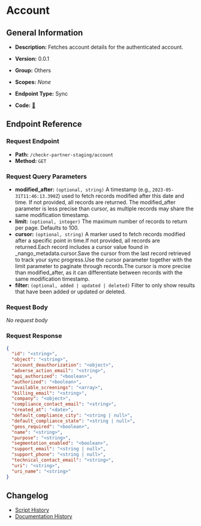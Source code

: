 # Account

## General Information

- **Description:** Fetches account details for the authenticated account.

- **Version:** 0.0.1
- **Group:** Others
- **Scopes:** _None_
- **Endpoint Type:** Sync
- **Code:** [🔗](https://github.com/NangoHQ/integration-templates/tree/main/integrations/checkr-partner-staging/syncs/account.ts)


## Endpoint Reference

### Request Endpoint

- **Path:** `/checkr-partner-staging/account`
- **Method:** `GET`

### Request Query Parameters

- **modified_after:** `(optional, string)` A timestamp (e.g., `2023-05-31T11:46:13.390Z`) used to fetch records modified after this date and time. If not provided, all records are returned. The modified_after parameter is less precise than cursor, as multiple records may share the same modification timestamp.
- **limit:** `(optional, integer)` The maximum number of records to return per page. Defaults to 100.
- **cursor:** `(optional, string)` A marker used to fetch records modified after a specific point in time.If not provided, all records are returned.Each record includes a cursor value found in _nango_metadata.cursor.Save the cursor from the last record retrieved to track your sync progress.Use the cursor parameter together with the limit parameter to paginate through records.The cursor is more precise than modified_after, as it can differentiate between records with the same modification timestamp.
- **filter:** `(optional, added | updated | deleted)` Filter to only show results that have been added or updated or deleted.

### Request Body

_No request body_

### Request Response

```json
{
  "id": "<string>",
  "object": "<string>",
  "account_deauthorization": "<object>",
  "adverse_action_email": "<string>",
  "api_authorized": "<boolean>",
  "authorized": "<boolean>",
  "available_screenings": "<array>",
  "billing_email": "<string>",
  "company": "<object>",
  "compliance_contact_email": "<string>",
  "created_at": "<date>",
  "default_compliance_city": "<string | null>",
  "default_compliance_state": "<string | null>",
  "geos_required": "<boolean>",
  "name": "<string>",
  "purpose": "<string>",
  "segmentation_enabled": "<boolean>",
  "support_email": "<string | null>",
  "support_phone": "<string | null>",
  "technical_contact_email": "<string>",
  "uri": "<string>",
  "uri_name": "<string>"
}
```

## Changelog

- [Script History](https://github.com/NangoHQ/integration-templates/commits/main/integrations/checkr-partner-staging/syncs/account.ts)
- [Documentation History](https://github.com/NangoHQ/integration-templates/commits/main/integrations/checkr-partner-staging/syncs/account.md)

<!-- END  GENERATED CONTENT -->

